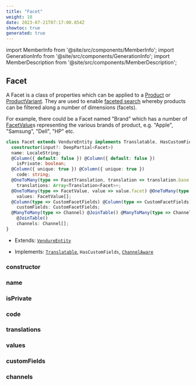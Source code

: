 ```yaml
---
title: "Facet"
weight: 10
date: 2023-07-21T07:17:00.854Z
showtoc: true
generated: true
---
```

<!-- This file was generated from the Vendure source. Do not modify. Instead, re-run the "docs:build" script -->
import MemberInfo from '@site/src/components/MemberInfo';
import GenerationInfo from '@site/src/components/GenerationInfo';
import MemberDescription from '@site/src/components/MemberDescription';


## Facet

<GenerationInfo sourceFile="packages/core/src/entity/facet/facet.entity.ts" sourceLine="25" packageName="@vendure/core" />

A Facet is a class of properties which can be applied to a <a href='/docs/reference/typescript-api/entities/product#product'>Product</a> or <a href='/docs/reference/typescript-api/entities/product-variant#productvariant'>ProductVariant</a>.
They are used to enable [faceted search](https://en.wikipedia.org/wiki/Faceted_search) whereby products
can be filtered along a number of dimensions (facets).

For example, there could be a Facet named "Brand" which has a number of <a href='/docs/reference/typescript-api/entities/facet-value#facetvalue'>FacetValue</a>s representing
the various brands of product, e.g. "Apple", "Samsung", "Dell", "HP" etc.

```ts title="Signature"
class Facet extends VendureEntity implements Translatable, HasCustomFields, ChannelAware {
  constructor(input?: DeepPartial<Facet>)
  name: LocaleString;
  @Column({ default: false }) @Column({ default: false })
    isPrivate: boolean;
  @Column({ unique: true }) @Column({ unique: true })
    code: string;
  @OneToMany(type => FacetTranslation, translation => translation.base, { eager: true }) @OneToMany(type => FacetTranslation, translation => translation.base, { eager: true })
    translations: Array<Translation<Facet>>;
  @OneToMany(type => FacetValue, value => value.facet) @OneToMany(type => FacetValue, value => value.facet)
    values: FacetValue[];
  @Column(type => CustomFacetFields) @Column(type => CustomFacetFields)
    customFields: CustomFacetFields;
  @ManyToMany(type => Channel) @JoinTable() @ManyToMany(type => Channel)
    @JoinTable()
    channels: Channel[];
}
```
* Extends: <code><a href='/docs/reference/typescript-api/entities/vendure-entity#vendureentity'>VendureEntity</a></code>


* Implements: <code><a href='/docs/reference/typescript-api/entities/interfaces#translatable'>Translatable</a></code>, <code>HasCustomFields</code>, <code><a href='/docs/reference/typescript-api/entities/interfaces#channelaware'>ChannelAware</a></code>



<div className="members-wrapper">

### constructor

<MemberInfo kind="method" type="(input?: DeepPartial&#60;<a href='/docs/reference/typescript-api/entities/facet#facet'>Facet</a>&#62;) => Facet"   />


### name

<MemberInfo kind="property" type="LocaleString"   />


### isPrivate

<MemberInfo kind="property" type="boolean"   />


### code

<MemberInfo kind="property" type="string"   />


### translations

<MemberInfo kind="property" type="Array&#60;Translation&#60;<a href='/docs/reference/typescript-api/entities/facet#facet'>Facet</a>&#62;&#62;"   />


### values

<MemberInfo kind="property" type="<a href='/docs/reference/typescript-api/entities/facet-value#facetvalue'>FacetValue</a>[]"   />


### customFields

<MemberInfo kind="property" type="CustomFacetFields"   />


### channels

<MemberInfo kind="property" type="<a href='/docs/reference/typescript-api/entities/channel#channel'>Channel</a>[]"   />




</div>
